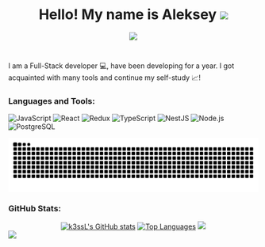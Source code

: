 <h1 align="center">  Hello! My name is Aleksey  <img src="https://github.com/JayantGoel001/JayantGoel001/raw/master/GIF/Earth.gif"> </h1>
<div align="center">
  <img src="https://steamuserimages-a.akamaihd.net/ugc/787487773967764468/DFECE37A22797AFBE99114C5407EBE4C0B842329/?imw=512&amp;&amp;ima=fit&amp;impolicy=Letterbox&amp;imcolor=%23000000&amp;letterbox=false" />
</div>
<h1></h1>
<p align="left"> I am a Full-Stack developer 💻, have been developing for a year. 
  I got acquainted with many tools and continue my self-study 📈! 
</p>

### Languages and Tools:
![JavaScript](https://img.shields.io/badge/-JavaScript-090909?style=for-the-badge&logo=JavaScript&logoColor=E9D54D)
![React](https://img.shields.io/badge/-React-090909?style=for-the-badge&logo=React)
![Redux](https://img.shields.io/badge/-Redux-090909?style=for-the-badge&logo=Redux&logoColor=764abc)
![TypeScript](https://img.shields.io/badge/-TypeScript-090909?style=for-the-badge&logo=TypeScript)
![NestJS](https://img.shields.io/badge/-NestJS-090909?style=for-the-badge&logo=NestJS&logoColor=e1214f)
![Node.js](https://img.shields.io/badge/-Node.js-090909?style=for-the-badge&logo=Node.js&logoColor=#80cc2614)
![PostgreSQL](https://img.shields.io/badge/-PostgreSQL-090909?style=for-the-badge&logo=PostgreSQL)

<div align="center">
  <img align="center" src="https://raw.githubusercontent.com/JayantGoel001/JayantGoel001/76609d40b888d4846d7bfdbd19584a8a2a1a8fc9/github-contribution-grid-snake.svg"/>
</div>

### GitHub Stats:
<div display="flex" align="center">
  <a href="http://www.github.com/k3ssL"><img src="https://github-readme-stats.vercel.app/api?username=k3ssL&show_icons=true&hide=&count_private=true&title_color=ffffff&text_color=ffffff&icon_color=ffffff&bg_color=000000&hide_border=true&show_icons=true" alt="k3ssL's GitHub stats" /></a>
  <a href="https://github.com/k3ssL" align="left"><img src="https://github-readme-stats.vercel.app/api/top-langs/?username=k3ssL&langs_count=10&title_color=ffffff&text_color=ffffff&icon_color=ffffff&bg_color=000000&hide_border=true&locale=en&custom_title=Top%20%Languages" alt="Top Languages" /></a>
  <a href="http://www.github.com/k3ssL"><img src="https://github-readme-streak-stats.herokuapp.com/?user=k3ssL&stroke=ffffff&background=000000&ring=ffffff&fire=ffffff&currStreakNum=ffffff&currStreakLabel=ffffff&sideNums=ffffff&sideLabels=ffffff&dates=ffffff&hide_border=true" /></a>
</div>

<img src="https://raw.githubusercontent.com/trinib/trinib/82213791fa9ff58d3ca768ddd6de2489ec23ffca/images/footer.svg"/>
